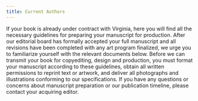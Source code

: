 ```yaml
---
title: Current Authors
---
```

If your book is already under contract with Virginia, here you will find all the necessary guidelines for preparing your manuscript for production. After our editorial board has formally accepted your full manuscript and all revisions have been completed with any art program finalized, we urge you to familiarize yourself with the relevant documents below. Before we can transmit your book for copyediting, design and production, you must format your manuscript according to these guidelines, obtain all written permissions to reprint text or artwork, and deliver all photographs and illustrations conforming to our specifications. If you have any questions or concerns about manuscript preparation or our publication timeline, please contact your acquiring editor.
